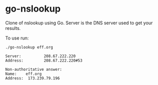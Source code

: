 # go-nslookup
Clone of nslookup using Go. Server is the DNS server used to get your results.

To use run:

`./go-nslookup eff.org`

```
Server:          208.67.222.220
Address:         208.67.222.220#53

Non-authoritative answer:
Name:    eff.org
Address:  173.239.79.196
```